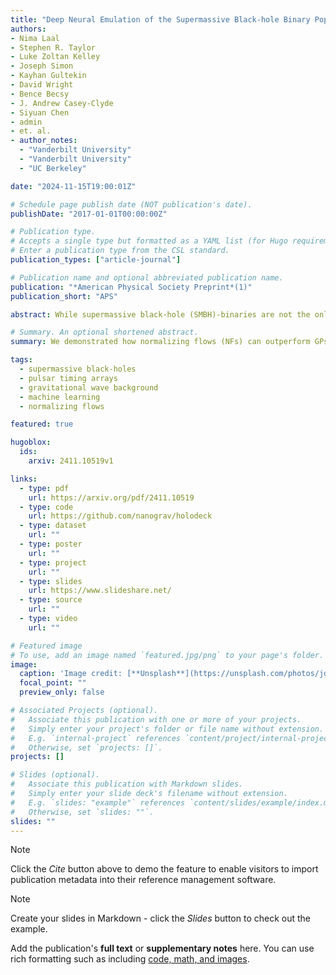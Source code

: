```yaml
---
title: "Deep Neural Emulation of the Supermassive Black-hole Binary Population"
authors:
- Nima Laal
- Stephen R. Taylor
- Luke Zoltan Kelley
- Joseph Simon
- Kayhan Gultekin
- David Wright
- Bence Becsy
- J. Andrew Casey-Clyde
- Siyuan Chen
- admin
- et. al.
- author_notes: 
  - "Vanderbilt University"
  - "Vanderbilt University"
  - "UC Berkeley"

date: "2024-11-15T19:00:01Z"

# Schedule page publish date (NOT publication's date).
publishDate: "2017-01-01T00:00:00Z"

# Publication type.
# Accepts a single type but formatted as a YAML list (for Hugo requirements).
# Enter a publication type from the CSL standard.
publication_types: ["article-journal"]

# Publication name and optional abbreviated publication name.
publication: "*American Physical Society Preprint*(1)"
publication_short: "APS"

abstract: While supermassive black-hole (SMBH)-binaries are not the only viable source for the low-frequency gravitational wave background (GWB) signal evidenced by the most recent pulsar timing array (PTA) data sets, they are expected to be the most likely. Thus, connecting the measured PTA GWB spectrum and the underlying physics governing the demographics and dynamics of SMBH-binaries is extremely important. Previously, Gaussian processes (GPs) and dense neural networks have been used to make such a connection by being built as conditional emulators; their input is some selected evolution or environmental SMBH-binary parameters and their output is the emulated mean and standard deviation of the GWB strain ensemble distribution over many Universes. In this paper, we use a normalizing flow (NF) emulator that is trained on the entirety of the GWB strain ensemble distribution, rather than only mean and standard deviation. As a result, we can predict strain distributions that mirror underlying simulations very closely while also capturing frequency covariances in the strain distributions as well as statistical complexities such as tails, non-Gaussianities, and multimodalities that are otherwise not learnable by existing techniques. In particular, we feature various comparisons between the NF-based emulator and the GP approach used extensively in past efforts. Our analyses conclude that the NF-based emulator not only outperforms GPs in the ease and computational cost of training but also outperforms in the fidelity of the emulated GWB strain ensemble distributions. 

# Summary. An optional shortened abstract.
summary: We demonstrated how normalizing flows (NFs) can outperform GPs in being an emulator of the ensemble distribution (over many Universes) of the GWB characteristic-strain. Through the use of holodeck’s phenomenological binary evolution library, we were able to train an NF capable of emulating the connection between a GWB’s characteristic-strain and the demographic and dynamical properties governing a population of SMBH-binaries. The connection is one-directional, meaning that our emulator is capable of generating and assign probability to GWB characteristic-strain ensemble distributions given specific values of binary evolution parameters.

tags: 
  - supermassive black-holes
  - pulsar timing arrays
  - gravitational wave background 
  - machine learning 
  - normalizing flows

featured: true

hugoblox:
  ids:
    arxiv: 2411.10519v1

links:
  - type: pdf
    url: https://arxiv.org/pdf/2411.10519
  - type: code
    url: https://github.com/nanograv/holodeck
  - type: dataset
    url: ""
  - type: poster
    url: ""
  - type: project
    url: ""
  - type: slides
    url: https://www.slideshare.net/
  - type: source
    url: ""
  - type: video
    url: ""

# Featured image
# To use, add an image named `featured.jpg/png` to your page's folder. 
image:
  caption: 'Image credit: [**Unsplash**](https://unsplash.com/photos/jdD8gXaTZsc)'
  focal_point: ""
  preview_only: false

# Associated Projects (optional).
#   Associate this publication with one or more of your projects.
#   Simply enter your project's folder or file name without extension.
#   E.g. `internal-project` references `content/project/internal-project/index.md`.
#   Otherwise, set `projects: []`.
projects: []

# Slides (optional).
#   Associate this publication with Markdown slides.
#   Simply enter your slide deck's filename without extension.
#   E.g. `slides: "example"` references `content/slides/example/index.md`.
#   Otherwise, set `slides: ""`.
slides: ""
---
```


> [!NOTE]
> Click the *Cite* button above to demo the feature to enable visitors to import publication metadata into their reference management software.

> [!NOTE]
> Create your slides in Markdown - click the *Slides* button to check out the example.

Add the publication's **full text** or **supplementary notes** here. You can use rich formatting such as including [code, math, and images](https://docs.hugoblox.com/content/writing-markdown-latex/).
